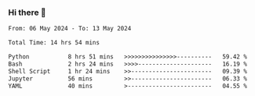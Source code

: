 ### Hi there 👋

<!--
**ututono/ututono** is a ✨ _special_ ✨ repository because its `README.md` (this file) appears on your GitHub profile.

Here are some ideas to get you started:

- 🔭 I’m currently working on ...
- 🌱 I’m currently learning ...
- 👯 I’m looking to collaborate on ...
- 🤔 I’m looking for help with ...
- 💬 Ask me about ...
- 📫 How to reach me: ...
- 😄 Pronouns: ...
- ⚡ Fun fact: ...
-->



<!--START_SECTION:waka-->

```txt
From: 06 May 2024 - To: 13 May 2024

Total Time: 14 hrs 54 mins

Python           8 hrs 51 mins   >>>>>>>>>>>>>>>----------   59.42 %
Bash             2 hrs 24 mins   >>>>---------------------   16.19 %
Shell Script     1 hr 24 mins    >>-----------------------   09.39 %
Jupyter          56 mins         >>-----------------------   06.33 %
YAML             40 mins         >------------------------   04.55 %
```

<!--END_SECTION:waka-->

